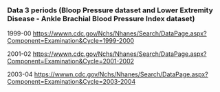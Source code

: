 ### Data 3 periods (Bloop Pressure dataset and Lower Extremity Disease - Ankle Brachial Blood Pressure Index dataset)

1999-00 https://wwwn.cdc.gov/Nchs/Nhanes/Search/DataPage.aspx?Component=Examination&Cycle=1999-2000 

2001-02 https://wwwn.cdc.gov/Nchs/Nhanes/Search/DataPage.aspx?Component=Examination&Cycle=2001-2002

2003-04 https://wwwn.cdc.gov/Nchs/Nhanes/Search/DataPage.aspx?Component=Examination&Cycle=2003-2004
